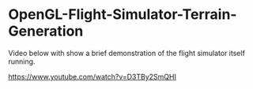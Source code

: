 # OpenGL-Flight-Simulator-Terrain-Generation

Video below with show a brief demonstration of the flight simulator itself running.

https://www.youtube.com/watch?v=D3TBy2SmQHI
